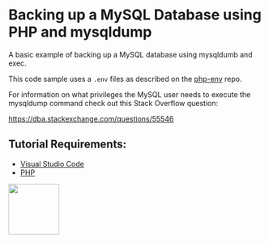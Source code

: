 # Backing up a MySQL Database using PHP and mysqldump

A basic example of backing up a MySQL database using mysqldumb and exec.

This code sample uses a ```.env``` files as described on the [php-env](https://github.com/codeadamca/php-env) repo. 

For information on what privileges the MySQL user needs to execute the mysqldump command check out this Stack Overflow question:

https://dba.stackexchange.com/questions/55546

## Tutorial Requirements:

* [Visual Studio Code](https://code.visualstudio.com/)
* [PHP](https://www.php.net/)

<a href="https://codeadam.ca">
<img src="https://codeadam.ca/images/code-block.png" width="100">
</a>
